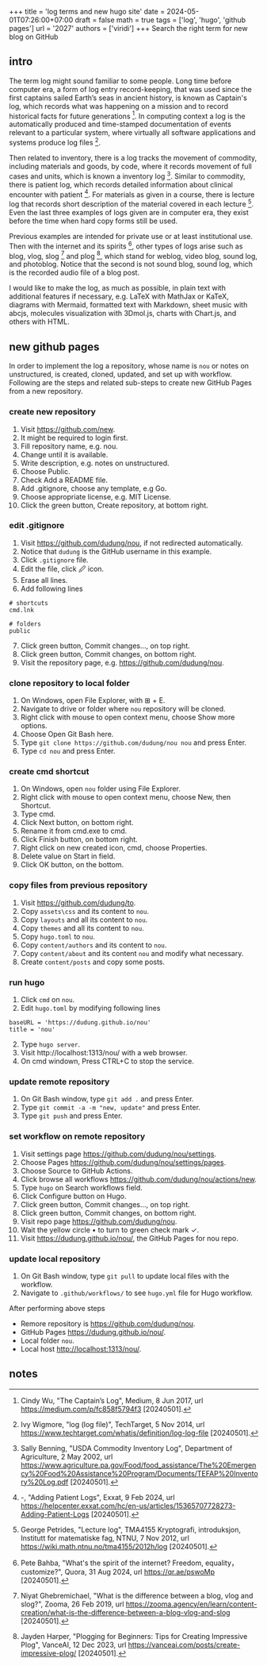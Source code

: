 +++
title = 'log terms and new hugo site'
date = 2024-05-01T07:26:00+07:00
draft = false
math = true
tags = ['log', 'hugo', 'github pages']
url = '2027'
authors = ['viridi']
+++
Search the right term for new blog on GitHub <!--more-->


## intro
The term log might sound familiar to some people. Long time before computer era, a form of log entry record-keeping, that was used since the first captains sailed Earth’s seas in ancient history, is known as Captain's log, which records what was happening on a mission and to record historical facts for future generations [^wu_2017]. In computing context a log is the automatically produced and time-stamped documentation of events relevant to a particular system, where virtually all software applications and systems produce log files [^wigmore_2014].

Then related to inventory, there is a log tracks the movement of commodity, including materials and goods, by code, where it records movement of full cases and units, which is known a inventory log [^beening_2002]. Similar to commodity, there is patient log, which records detailed information about clinical encounter with patient [^exxat_2024]. For materials as given in a course, there is lecture log that records short description of the material covered in each lecture [^petrides_2012]. Even the last three examples of logs given are in computer era, they exist before the time when hard copy forms still be used.

Previous examples are intended for private use or at least institutional use. Then with the internet and its spirits [^bahba_2014], other types of logs arise such as blog, vlog, slog [^ghebremichael_2019] and plog [^harper_2023], which stand for weblog, video blog, sound log, and photoblog. Notice that the second is not sound blog, sound log, which is the recorded audio file of a blog post.

I would like to make the log, as much as possible, in plain text with additional features if necessary, e.g. LaTeX with MathJax or KaTeX, diagrams with Mermaid, formatted text with Markdown, sheet music with abcjs, molecules visualization with 3Dmol.js, charts with Chart.js, and others with HTML.


## new github pages
In order to implement the log a repository, whose name is `nou` or notes on unstructured, is created, cloned, updated, and set up with workflow. Following are the steps and related sub-steps to create new GitHub Pages from a new repository.

### create new repository
1. Visit https://github.com/new.
2. It might be required to login first.
3. Fill repository name, e.g. nou.
4. Change until it is available.
5. Write description, e.g. notes on unstructured.
6. Choose Public.
7. Check Add a README file.
8. Add .gitignore, choose any template, e.g Go.
9. Choose appropriate license, e.g. MIT License.
10. Click the green button, Create repository, at bottom right.

### edit .gitignore
1. Visit https://github.com/dudung/nou, if not redirected automatically.
2. Notice that `dudung` is the GitHub username in this example.
3. Click `.gitignore` file.
4. Edit the file, click 🖉 icon.
5. Erase all lines.
6. Add following lines
```
# shortcuts
cmd.lnk

# folders
public
```
7. Click green button, Commit changes..., on top right.
8. Click green button, Commit changes, on bottom right.
9. Visit the repository page, e.g. https://github.com/dudung/nou.

### clone repository to local folder
1. On Windows, open File Explorer, with  ⊞ + E.
2. Navigate to drive or folder where `nou` repository will be cloned.
3. Right click with mouse to open context menu, choose Show more options.
4. Choose Open Git Bash here.
5. Type `git clone https://github.com/dudung/nou nou` and press Enter.
6. Type `cd nou` and press Enter.

### create cmd shortcut
1. On Windows, open `nou` folder using File Explorer.
2. Right click with mouse to open context menu, choose New, then Shortcut.
3. Type cmd.
4. Click Next button, on bottom right.
5. Rename it from cmd.exe to cmd.
6. Click Finish button, on bottom right.
7. Right click on new created icon, cmd, choose Properties.
8. Delete value on Start in field.
9. Click OK button, on the bottom.

### copy files from previous repository
1. Visit https://github.com/dudung/to.
2. Copy `assets\css` and its content to `nou`.
3. Copy `layouts` and all its content to `nou`.
4. Copy `themes` and all its content to `nou`.
5. Copy `hugo.toml` to `nou`.
6. Copy `content/authors` and its content to `nou`.
7. Copy `content/about` and its content `nou` and modify what necessary.
8. Create `content/posts` and copy some posts.

### run hugo
1. Click `cmd` on `nou`.
2. Edit `hugo.toml` by modifying following lines
```
baseURL = 'https://dudung.github.io/nou'
title = 'nou'
```
2. Type `hugo server`.
3. Visit http://localhost:1313/nou/ with a web browser.
4. On cmd windown, Press CTRL+C to stop the service.

### update remote repository
1. On Git Bash window, type `git add .` and press Enter.
2. Type `git commit -a -m "new, update"` and press Enter.
3. Type `git push` and press Enter.

### set workflow on remote repository
1. Visit settings page https://github.com/dudung/nou/settings.
2. Choose Pages https://github.com/dudung/nou/settings/pages.
3. Choose Source to GitHub Actions.
4. Click browse all workflows https://github.com/dudung/nou/actions/new.
5. Type `hugo` on Search workflows field.
6. Click Configure button on Hugo.
7. Click green button, Commit changes..., on top right.
8. Click green button, Commit changes, on bottom right.
9. Visit repo page https://github.com/dudung/nou.
10. Wait the yellow circle &bull; to turn to green check mark &check;.
11. Visit https://dudung.github.io/nou/, the GitHub Pages for nou repo.

### update local repository
1. On Git Bash window, type `git pull` to update local files with the workflow.
2. Navigate to `.github/workflows/` to see `hugo.yml` file for Hugo workflow.

After performing above steps
+ Remore repository is https://github.com/dudung/nou.
+ GitHub Pages https://dudung.github.io/nou/.
+ Local folder `nou`.
+ Local host [http://localhost:1313/nou/](http://localhost:1313/nou/).

## notes
[^bahba_2014]: Pete Bahba, "What's the spirit of the internet? Freedom, equality，customize?", Quora, 31 Aug 2024, url https://qr.ae/pswoMp [20240501].
[^exxat_2024]: -, "Adding Patient Logs", Exxat, 9 Feb 2024, url https://helpcenter.exxat.com/hc/en-us/articles/15365707728273-Adding-Patient-Logs [20240501].
[^beening_2002]: Sally Benning, "USDA Commodity Inventory Log", Department of Agriculture, 2 May 2002, url https://www.agriculture.pa.gov/Food/food_assistance/The%20Emergency%20Food%20Assistance%20Program/Documents/TEFAP%20Inventory%20Log.pdf [20240501].
[^ghebremichael_2019]: Niyat Ghebremichael, "What is the difference between a blog, vlog and slog?", Zooma, 26 Feb 2019, url https://zooma.agency/en/learn/content-creation/what-is-the-difference-between-a-blog-vlog-and-slog [20240501].
[^harper_2023]: Jayden Harper, "Plogging for Beginners: Tips for Creating Impressive Plog", VanceAI, 12 Dec 2023, url https://vanceai.com/posts/create-impressive-plog/ [20240501].
[^petrides_2012]: George Petrides, "Lecture log", TMA4155 Kryptografi, introduksjon, Institutt for matematiske fag, NTNU, 7 Nov 2012, url https://wiki.math.ntnu.no/tma4155/2012h/log [20240501].
[^wigmore_2014]: Ivy Wigmore, "log (log file)", TechTarget, 5 Nov 2014, url https://www.techtarget.com/whatis/definition/log-log-file [20240501].
[^wu_2017]: Cindy Wu, "The Captain’s Log", Medium, 8 Jun 2017, url https://medium.com/p/fc858f5794f3 [20240501].
